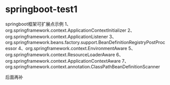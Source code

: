 # springboot-test1
springboot框架可扩展点示例
1、org.springframework.context.ApplicationContextInitializer
2、org.springframework.context.ApplicationListener
3、org.springframework.beans.factory.support.BeanDefinitionRegistryPostProcessor
4、org.springframework.context.EnvironmentAware
5、org.springframework.context.ResourceLoaderAware
6、org.springframework.context.ApplicationContextAware
7、org.springframework.context.annotation.ClassPathBeanDefinitionScanner

后面再补
